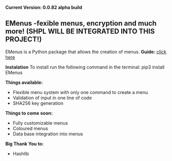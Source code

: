 **Current Version: 0.0.82 alpha build**

## EMenus  -fexible menus, encryption and much more! (SHPL WILL BE INTEGRATED INTO THIS PROJECT!)
EMenus is a Python package that allows the creation of menus.
**Guide:** [click here](https://github.com/HUSKI3/EMenus/blob/master/GUIDE.md)

**Instalation**
To install run the following command in the terminal:
    pip3 install EMenus

**Things available:**
 - Flexible menu system with only one command to create a menu
 - Validation of input in one line of code
 - SHA256 key generation

**Things to come soon:**

 - Fully customizable menus
 - Coloured menus
 - Data base integration into menus


**Big Thank You to:**
 - Hashlib
